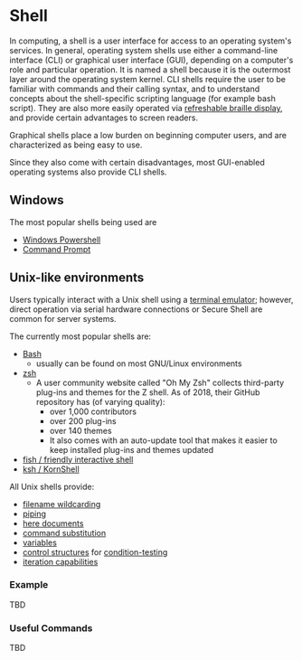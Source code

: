 # Shell

In computing, a shell is a user interface for access to an operating system's services.
In general, operating system shells use either a command-line interface (CLI) or graphical user interface (GUI),
depending on a computer's role and particular operation.
It is named a shell because it is the outermost layer around the operating system kernel.
CLI shells require the user to be familiar with commands and their calling syntax,
and to understand concepts about the shell-specific scripting language (for example bash script).
They are also more easily operated via [refreshable braille display](https://en.wikipedia.org/wiki/Refreshable_braille_display),
and provide certain advantages to screen readers.

Graphical shells place a low burden on beginning computer users,
and are characterized as being easy to use.

Since they also come with certain disadvantages,
most GUI-enabled operating systems also provide CLI shells.

## Windows

The most popular shells being used are
* [Windows Powershell](https://en.wikipedia.org/wiki/PowerShell)
* [Command Prompt](https://en.wikipedia.org/wiki/Cmd.exe)

## Unix-like environments

Users typically interact with a Unix shell using a [terminal emulator](https://en.wikipedia.org/wiki/Terminal_emulator);
however, direct operation via serial hardware connections or Secure Shell are common for server systems.

The currently most popular shells are:
* [Bash](https://en.wikipedia.org/wiki/Bash_(Unix_shell))
  * usually can be found on most GNU/Linux environments
* [zsh](https://en.wikipedia.org/wiki/Z_shell)
  * A user community website called "Oh My Zsh" collects third-party plug-ins and themes for the Z shell. As of 2018, their GitHub repository has (of varying quality):
    * over 1,000 contributors
    * over 200 plug-ins
    * over 140 themes
    * It also comes with an auto-update tool that makes it easier to keep installed plug-ins and themes updated
* [fish / friendly interactive shell](https://en.wikipedia.org/wiki/Friendly_interactive_shell)
* [ksh / KornShell](https://en.wikipedia.org/wiki/KornShell)

All Unix shells provide:
* [filename wildcarding](https://en.wikipedia.org/wiki/Wildcard_character)
* [piping](https://en.wikipedia.org/wiki/Pipeline_(Unix))
* [here documents](https://en.wikipedia.org/wiki/Here_document)
* [command substitution](https://en.wikipedia.org/wiki/Command_substitution)
* [variables](https://en.wikipedia.org/wiki/Variable_(programming))
* [control structures](https://en.wikipedia.org/wiki/Control_flow) for [condition-testing](https://en.wikipedia.org/wiki/Conditional_(programming))
* [iteration capabilities](https://en.wikipedia.org/wiki/Iteration)

### Example

TBD

### Useful Commands

TBD